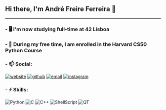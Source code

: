 ## Hi there, I'm André Freire Ferreira 👋

-------

### - 🖥️ I'm now studying full-time at 42 Lisboa


### - 🐍 During my free time, I am enrolled in the Harvard CS50 Python Course
      
      
### - 📫 Social:
[![website](https://img.shields.io/badge/website-000000?style=for-the-badge&logo=About.me&logoColor=white)](https://www.anfreire.me)
[![github](https://img.shields.io/badge/GitHub-100000?style=for-the-badge&logo=github&logoColor=white)](https://github.com/anfreire)
[![email](https://img.shields.io/badge/Gmail-D14836?style=for-the-badge&logo=gmail&logoColor=white)](mailto:anfreire.dev@hotmail.com)
[![instagram](https://img.shields.io/badge/Instagram-E4405F?style=for-the-badge&logo=instagram&logoColor=white)](https://www.instagram.com/andreff2k/)

### - ⚡ Skills:
![Python](https://img.shields.io/badge/Python-FFD43B?style=for-the-badge&logo=python&logoColor=blue)
![C](https://img.shields.io/badge/C-00599C?style=for-the-badge&logo=c&logoColor=white)
![C++](https://img.shields.io/badge/C%2B%2B-00599C?style=for-the-badge&logo=c%2B%2B&logoColor=white)
![ShellScript](https://img.shields.io/badge/Shell_Script-121011?style=for-the-badge&logo=gnu-bash&logoColor=white)
![QT](https://img.shields.io/badge/Qt-41CD52?style=for-the-badge&logo=qt&logoColor=white)



